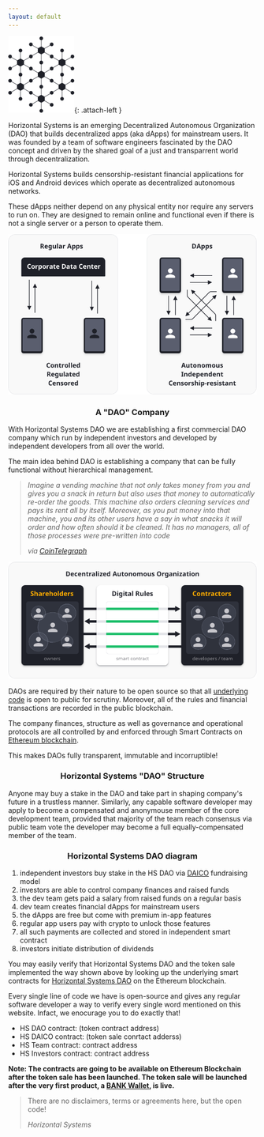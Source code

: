 ```yaml
---
layout: default
---
```


![Block chain](/assets/images/blockchain.png){: .attach-left }

Horizontal Systems is an emerging Decentralized Autonomous Organization (DAO)
that builds decentralized apps (aka dApps) for mainstream users. 
It was founded by a team of software engineers fascinated by the DAO concept and driven by the shared 
goal of a just and transparrent world through decentralization.

Horizontal Systems builds censorship-resistant financial applications for iOS and Android devices 
which operate as decentralized autonomous networks.

These dApps neither depend on any physical entity nor require any servers to run on.
They are designed to remain online and functional even if there 
is not a single server or a person to operate them.

![Block chain](/assets/images/dapps.png)

<center>
  <h3>A "DAO" Company</h3>
</center>

With Horizontal Systems DAO we are establishing a first commercial DAO company which run by independent investors and developed by independent developers from all over the world. 

The main idea behind DAO is establishing a company that can be fully functional without hierarchical management.

> _Imagine a vending machine that not only takes money from you and gives you a snack in return but also uses that money to automatically re-order the goods. This machine also orders cleaning services and pays its rent all by itself. Moreover, as you put money into that machine, you and its other users have a say in what snacks it will order and how often should it be cleaned. It has no managers, all of those processes were pre-written into code_ 
>
> _via [CoinTelegraph](https://cointelegraph.com/ethereum-for-beginners/what-is-dao#how-daos-work)_

![Block chain](/assets/images/dao.png)

DAOs are required by their nature to be open source so that all [underlying code](https://github.com/orgs/horizontalsystems/) is open to public for scrutiny. Moreover, all of the rules and financial transactions are recorded in the public blockchain.

The company finances, structure as well as governance and operational protocols are all controlled by and enforced through Smart Contracts on [Ethereum blockchain](https://www.ethereum.org/dao). 

This makes DAOs fully transparent, immutable and incorruptible!

<center>
  <h3>Horizontal Systems "DAO" Structure</h3>
</center>

Anyone may buy a stake in the DAO and take part in shaping company's future in a trustless manner. Similarly, any capable software developer may apply to become a compensated and anonymouse member of the core development team, provided that majority of the team reach consensus via public team vote the developer may become a full equally-compensated member of the team.  

<center>
  <h3>Horizontal Systems DAO diagram</h3>
</center>

1. independent investors buy stake in the HS DAO via [DAICO](https://cointelegraph.com/explained/what-is-a-daico-explained) fundraising model
2. investors are able to control company finances and raised funds
3. the dev team gets paid a salary from raised funds on a regular basis 
4. dev team creates financial dApps for mainstream users
5. the dApps are free but come with premium in-app features
6. regular app users pay with crypto to unlock those features
7. all such payments are collected and stored in independent smart contract
8. investors initiate distribution of dividends


You may easily verify that Horizontal Systems DAO and the token sale implemented the way shown above by looking up the underlying smart contracts for [Horizontal Systems DAO](https://github.com/horizontalsystems/daico-smart-contracts) on the Ethereum blockchain.

Every single line of code we have is open-source and gives any regular software developer a way to verify every single word mentioned on this website. Infact, we enocurage you to do exactly that!

- HS DAO contract: (token contract address)
- HS DAICO contract: (token sale conrtact adderss)
- HS Team contract: contract address
- HS Investors contract: contract address

**Note: The contracts are going to be available on Ethereum Blockchain after the token sale has been launched. The token sale will be launched after the very first product, a [BANK Wallet](https://github.com/orgs/horizontalsystems/projects/2), is live.**

> There are no disclaimers, terms or agreements here, but the open code!
>
> _Horizontal Systems_
